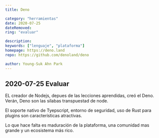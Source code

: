 ```yaml
---
title: Deno

category: "herramientas"
date: 2020-07-25
dateRemoved:
ring: "evaluar"

description:
keywords: ["lenguaje", "plataforma"]
homepage: https://deno.land
repo: https://github.com/denoland/deno

author: Young-Suk Ahn Park
---
```


## 2020-07-25 Evaluar

EL creador de Nodejs, depues de las lecciones aprendidas, creó el Deno. Verán, Deno son las sílabas transpuestad de node.

El soporte nativo de Tyepscript, entorno de seguridad, uso de Rust para plugins son características atractivas.

Lo que hace falta es maduración de la plataforma, una comunidad mas grande y un ecosistema más rico.
